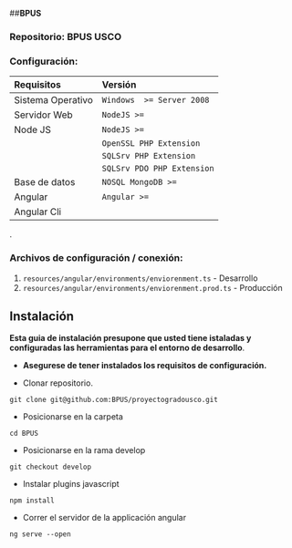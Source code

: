      
##**BPUS**

### Repositorio: BPUS USCO

### Configuración:
| Requisitos   			| Versión    			        |
| :------------- 		| :--------- 			        |
| Sistema Operativo    	| `Windows	>= Server 2008`     | 
| Servidor Web      	| `NodeJS >= `		        | 
| Node JS 				|  `NodeJS >= `				|
|						| `OpenSSL PHP Extension`		|
|						| `SQLSrv PHP Extension`		|
|						| `SQLSrv PDO PHP Extension`	|
| Base de datos      	| `NOSQL MongoDB >= `		    | 
| Angular               | `Angular >= `                |
| Angular Cli           |                               |

.

### Archivos de configuración / conexión:

1. `resources/angular/environments/enviorenment.ts` - Desarrollo
2. `resources/angular/environments/enviorenment.prod.ts` - Producción


Instalación
-----------
__Esta guia de instalación presupone que usted tiene istaladas y configuradas las herramientas para el entorno de desarrollo__.

* __Asegurese de tener instalados los requisitos de configuración.__

* Clonar repositorio.

~~~~~~~~~~~~~~~~~~~~~~~~~~~~~~~~~~~~~~~~~~~~~~~~~~~~~~~~~~~~~~~~~~~~~~~~~~~~~~~~
git clone git@github.com:BPUS/proyectogradousco.git
~~~~~~~~~~~~~~~~~~~~~~~~~~~~~~~~~~~~~~~~~~~~~~~~~~~~~~~~~~~~~~~~~~~~~~~~~~~~~~~~

* Posicionarse en la carpeta

~~~~~~~~~~~~~~~~~~~~~~~~~~~~~~~~~~~~~~~~~~~~~~~~~~~~~~~~~~~~~~~~~~~~~~~~~~~~~~~~
cd BPUS
~~~~~~~~~~~~~~~~~~~~~~~~~~~~~~~~~~~~~~~~~~~~~~~~~~~~~~~~~~~~~~~~~~~~~~~~~~~~~~~~

* Posicionarse en la rama develop

~~~~~~~~~~~~~~~~~~~~~~~~~~~~~~~~~~~~~~~~~~~~~~~~~~~~~~~~~~~~~~~~~~~~~~~~~~~~~~
git checkout develop
~~~~~~~~~~~~~~~~~~~~~~~~~~~~~~~~~~~~~~~~~~~~~~~~~~~~~~~~~~~~~~~~~~~~~~~~~~~~~~

* Instalar plugins javascript

~~~~~~~~~~~~~~~~~~~~~~~~~~~~~~~~~~~~~~~~~~~~~~~~~~~~~~~~~~~~~~~~~~~~~~~~~~~~~~~~
npm install
~~~~~~~~~~~~~~~~~~~~~~~~~~~~~~~~~~~~~~~~~~~~~~~~~~~~~~~~~~~~~~~~~~~~~~~~~~~~~~~~

* Correr el servidor de la applicación angular

~~~~~~~~~~~~~~~~~~~~~~~~~~~~~~~~~~~~~~~~~~~~~~~~~~~~~~~~~~~~~~~~~~~~~~~~~~~~~~~~
ng serve --open
~~~~~~~~~~~~~~~~~~~~~~~~~~~~~~~~~~~~~~~~~~~~~~~~~~~~~~~~~~~~~~~~~~~~~~~~~~~~~~~~
